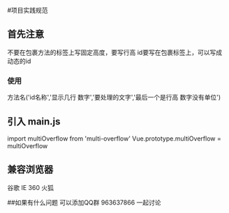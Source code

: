 #项目实践规范

## 首先注意

不要在包裹方法的标签上写固定高度，要写行高
id要写在包裹标签上，可以写成动态的id

### 使用
方法名('id名称','显示几行 数字','要处理的文字','最后一个是行高 数字没有单位')

## 引入 main.js
import multiOverflow from 'multi-overflow'
Vue.prototype.multiOverflow = multiOverflow

## 兼容浏览器
谷歌 IE 360 火狐

##如果有什么问题 可以添加QQ群 963637866 一起讨论
